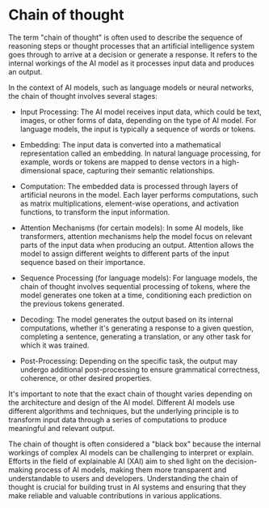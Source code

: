 # Chain of thought

The term "chain of thought" is often used to describe the sequence of reasoning steps or thought processes that an artificial intelligence system goes through to arrive at a decision or generate a response. It refers to the internal workings of the AI model as it processes input data and produces an output.

In the context of AI models, such as language models or neural networks, the chain of thought involves several stages:

* Input Processing: The AI model receives input data, which could be text, images, or other forms of data, depending on the type of AI model. For language models, the input is typically a sequence of words or tokens.

* Embedding: The input data is converted into a mathematical representation called an embedding. In natural language processing, for example, words or tokens are mapped to dense vectors in a high-dimensional space, capturing their semantic relationships.

* Computation: The embedded data is processed through layers of artificial neurons in the model. Each layer performs computations, such as matrix multiplications, element-wise operations, and activation functions, to transform the input information.

* Attention Mechanisms (for certain models): In some AI models, like transformers, attention mechanisms help the model focus on relevant parts of the input data when producing an output. Attention allows the model to assign different weights to different parts of the input sequence based on their importance.

* Sequence Processing (for language models): For language models, the chain of thought involves sequential processing of tokens, where the model generates one token at a time, conditioning each prediction on the previous tokens generated.

* Decoding: The model generates the output based on its internal computations, whether it's generating a response to a given question, completing a sentence, generating a translation, or any other task for which it was trained.

* Post-Processing: Depending on the specific task, the output may undergo additional post-processing to ensure grammatical correctness, coherence, or other desired properties.

It's important to note that the exact chain of thought varies depending on the architecture and design of the AI model. Different AI models use different algorithms and techniques, but the underlying principle is to transform input data through a series of computations to produce meaningful and relevant output.

The chain of thought is often considered a "black box" because the internal workings of complex AI models can be challenging to interpret or explain. Efforts in the field of explainable AI (XAI) aim to shed light on the decision-making process of AI models, making them more transparent and understandable to users and developers. Understanding the chain of thought is crucial for building trust in AI systems and ensuring that they make reliable and valuable contributions in various applications.